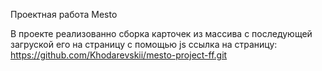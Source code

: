 Проектная работа Mesto

В проекте реализованно сборка карточек из массива с последующей  загруской  его на страницу с помощью js
ссылка на страницу: https://github.com/Khodarevskii/mesto-project-ff.git
